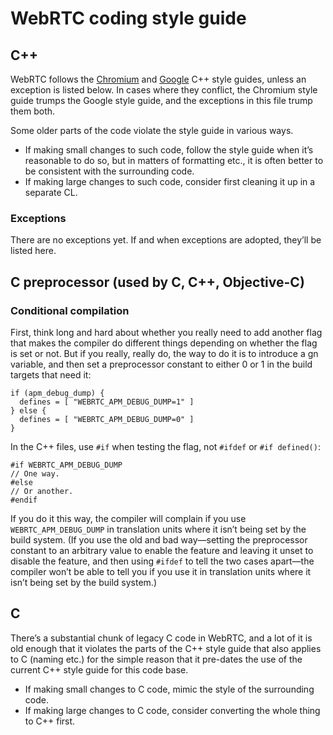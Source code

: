 # WebRTC coding style guide

## C++

WebRTC follows the [Chromium][chr-style] and [Google][goog-style] C++
style guides, unless an exception is listed below. In cases where they
conflict, the Chromium style guide trumps the Google style guide, and
the exceptions in this file trump them both.

[chr-style]: https://chromium.googlesource.com/chromium/src/+/master/styleguide/c++/c++.md
[goog-style]: https://google.github.io/styleguide/cppguide.html

Some older parts of the code violate the style guide in various ways.

* If making small changes to such code, follow the style guide when
  it’s reasonable to do so, but in matters of formatting etc., it is
  often better to be consistent with the surrounding code.
* If making large changes to such code, consider first cleaning it up
  in a separate CL.

### Exceptions

There are no exceptions yet. If and when exceptions are adopted,
they’ll be listed here.

## C preprocessor (used by C, C++, Objective-C)

### Conditional compilation

First, think long and hard about whether you really need to add
another flag that makes the compiler do different things depending on
whether the flag is set or not. But if you really, really do, the way
to do it is to introduce a gn variable, and then set a preprocessor
constant to either 0 or 1 in the build targets that need it:

```
if (apm_debug_dump) {
  defines = [ "WEBRTC_APM_DEBUG_DUMP=1" ]
} else {
  defines = [ "WEBRTC_APM_DEBUG_DUMP=0" ]
}
```

In the C++ files, use `#if` when testing the flag, not `#ifdef` or
`#if defined()`:

```
#if WEBRTC_APM_DEBUG_DUMP
// One way.
#else
// Or another.
#endif
```

If you do it this way, the compiler will complain if you use
`WEBRTC_APM_DEBUG_DUMP` in translation units where it isn’t being set
by the build system. (If you use the old and bad way—setting the
preprocessor constant to an arbitrary value to enable the feature and
leaving it unset to disable the feature, and then using `#ifdef` to
tell the two cases apart—the compiler won’t be able to tell you if you
use it in translation units where it isn’t being set by the build
system.)

## C

There’s a substantial chunk of legacy C code in WebRTC, and a lot of
it is old enough that it violates the parts of the C++ style guide
that also applies to C (naming etc.) for the simple reason that it
pre-dates the use of the current C++ style guide for this code base.

* If making small changes to C code, mimic the style of the
  surrounding code.
* If making large changes to C code, consider converting the whole
  thing to C++ first.
